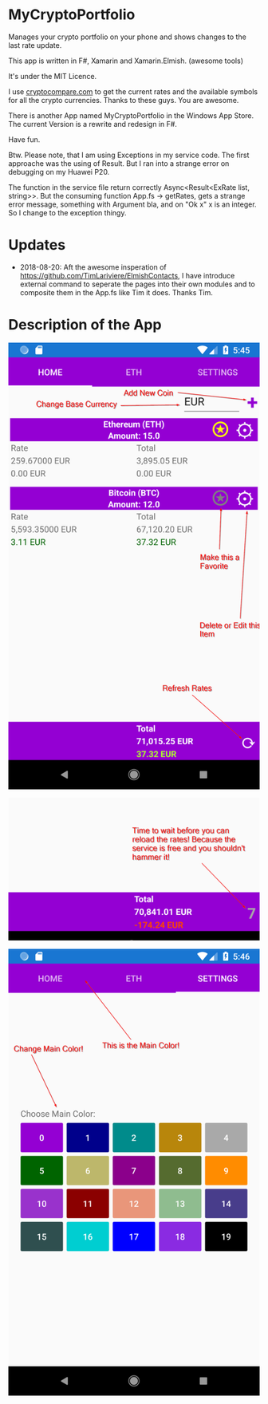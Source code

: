 # MyCryptoPortfolio

Manages your crypto portfolio on your phone and shows changes to the last rate update.

This app is written in F#, Xamarin and Xamarin.Elmish. (awesome tools)

It's under the MIT Licence.

I use [cryptocompare.com]() to get the current rates and the available symbols for all the crypto currencies. Thanks to these guys. You are awesome.

There is another App named MyCryptoPortfolio in the Windows App Store. The current Version is a rewrite and redesign in F#.

Have fun.

Btw. Please note, that I am using Exceptions in my service code. The first approache was the using of Result. But I ran into a strange error on debugging on my Huawei P20.

The function in the service file return correctly Async<Result<ExRate list, string>>. But the consuming function App.fs -> getRates, gets a strange error message, something with Argument bla, and on "Ok x" x is an integer. So I change to the exception thingy.


# Updates

- 2018-08-20: Aft the awesome insperation of https://github.com/TimLariviere/ElmishContacts, 
  I have introduce external command to seperate the pages into their own modules and to composite 
  them in the App.fs like Tim it does. Thanks Tim.

# Description of the App


![image1](docimages/Description_1.png)

![image2](docimages/Description_2.png)

![image3](docimages/Description_3.png)


